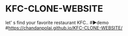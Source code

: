 # KFC-CLONE-WEBSITE
let' s find your favorite restaurant KFC..
#▶️demo
#https://chandanpolai.github.io/KFC-CLONE-WEBSITE/

